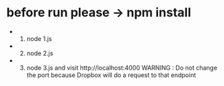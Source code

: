 # before run please -> npm install 
* 1. node 1.js
* 2. node 2.js
* 3. node 3.js and visit http://localhost:4000 
     WARNING : Do not change the port because Dropbox will do a request to that endpoint